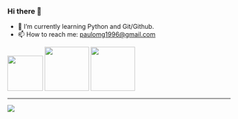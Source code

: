 ### Hi there 👋
- 🌱 I’m currently learning Python and Git/Github.
- 📫 How to reach me: paulomg1996@gmail.com

<img width="80" height="80" src="https://cdn.jsdelivr.net/gh/devicons/devicon/icons/python/python-original-wordmark.svg" /> <img width="100" height="100" src="https://cdn.jsdelivr.net/gh/devicons/devicon/icons/visualstudio/visualstudio-plain-wordmark.svg" />  <img width="100" height="100" src="https://cdn.jsdelivr.net/gh/devicons/devicon/icons/pycharm/pycharm-original-wordmark.svg" />

_______________________________________________________________________________________________________________

<a href="https://www.linkedin.com/in/paulo-sergio-pereira-filho/" targe="_blank"><img src="https://img.shields.io/badge/-LinkedIn-%230077B5?style=for-the-badge&logo=linkedin&logoColor=white" target="_blank"></a> 

             
          
          


<!--
**paullosergioo/paullosergioo** is a ✨ _special_ ✨ repository because its `README.md` (this file) appears on your GitHub profile.

